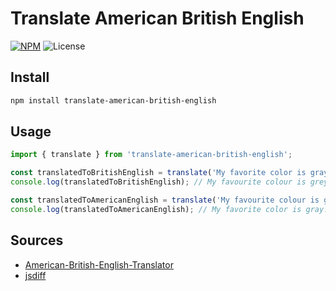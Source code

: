 # Translate American British English

[![NPM](https://img.shields.io/npm/v/translate-american-british-english)](https://www.npmjs.com/package/translate-american-british-english)
![License](https://img.shields.io/npm/l/translate-american-british-english)

## Install

```bash
npm install translate-american-british-english
```

## Usage

```typescript
import { translate } from 'translate-american-british-english';

const translatedToBritishEnglish = translate('My favorite color is gray.');
console.log(translatedToBritishEnglish); // My favourite colour is grey.

const translatedToAmericanEnglish = translate('My favourite colour is grey.', { american: true });
console.log(translatedToAmericanEnglish); // My favorite color is gray.
```

## Sources

- [American-British-English-Translator](https://github.com/hyperreality/American-British-English-Translator)
- [jsdiff](https://github.com/kpdecker/jsdiff)
